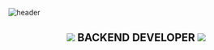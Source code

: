 ![header](https://capsule-render.vercel.app/api?type=waving&color=FFD400&height=300&section=header&text=HanGyul%20Kang&fontSize=80&&fontColor=0057B8&fontAlign=67)
<br>
<h2 align="center">
    <img src="https://img.icons8.com/external-parzival-1997-outline-color-parzival-1997/25/000000/external-technology-renewable-energy-parzival-1997-outline-color-parzival-1997.png"/>
    BACKEND DEVELOPER
    <img src="https://img.icons8.com/external-parzival-1997-outline-color-parzival-1997/25/000000/external-technology-renewable-energy-parzival-1997-outline-color-parzival-1997.png"/>
</h2>
<br>
<div align="center">
    <img src="https://img.shields.io/badge/Git-F05032?logo=Git&style=flat-square&logoColor=white" alt="">
    <img src="https://img.shields.io/badge/Bitbucket-0052CC?logo=BitBucket&style=flat-square&logoColor=white" alt="">    
    <img src="https://img.shields.io/badge/GitHub-181717?logo=GitHub&style=flat-square&logoColor=white" alt="">
</div>

<div align="center">
    <img src="https://img.shields.io/badge/IntelliJ IDEA-000000?logo=IntelliJ IDEA&style=flat-square&logoColor=white" alt="">
    <img src="https://img.shields.io/badge/Eclipse IDE-2C2255?logo=Eclipse IDE&style=flat-square&logoColor=white" alt="">    
    <img src="https://img.shields.io/badge/Spring-6DB33F?logo=Spring&style=flat-square&logoColor=white" alt="">
    <img src="https://img.shields.io/badge/SpringBoot-6DB33F?logo=SpringBoot&style=flat-square&logoColor=white" alt="">
    <img src="https://img.shields.io/badge/Apache Maven-C71A36?logo=Apache Maven&style=flat-square&logoColor=white" alt="">    
    <img src="https://img.shields.io/badge/Gradle-02303A?logo=Gradle&style=flat-square&logoColor=white" alt="">        
</div>
<div align="center">
    <img src="https://img.shields.io/badge/Oracle-F80000?logo=Oracle&style=flat-square&logoColor=white" alt="">    
    <img src="https://img.shields.io/badge/MySQL-4479A1?logo=MySQL&style=flat-square&logoColor=white" alt="">        
    <img src="https://img.shields.io/badge/Amazon AWS-232F3E?logo=Amazon AWS&style=flat-square&logoColor=white" alt="">    
</div>
<div align="center">
    <img src="https://img.shields.io/badge/Atlassian-0052CC?logo=Atlassian&style=flat-square&logoColor=white" alt="">     
    <img src="https://img.shields.io/badge/Confluence-172B4D?logo=Confluence&style=flat-square&logoColor=white" alt="">
    <img src="https://img.shields.io/badge/Jira-0052CC?logo=Jira&style=flat-square&logoColor=white" alt="">
    <img src="https://img.shields.io/badge/Slack-4A154B?logo=Slack&style=flat-square&logoColor=white" alt="">    
</div>
<div align="center">
    <img src="https://img.shields.io/badge/Java-007396?logo=Java&style=flat-square&logoColor=white" alt="">    
</div>
<div align="center">
    <img src="https://img.shields.io/badge/Apple-000000?logo=Apple&style=flat-square&logoColor=white" alt="">
    <img src="https://img.shields.io/badge/macOS-000000?logo=macOS&style=flat-square&logoColor=white" alt="">
    <img src="https://img.shields.io/badge/Linux-FCC624?logo=Linux&style=flat-square&logoColor=white" alt="">    
    <img src="https://img.shields.io/badge/Apple Music-FA243C?logo=Apple Music&style=flat-square&logoColor=white" alt="">    
</div>
<br>
